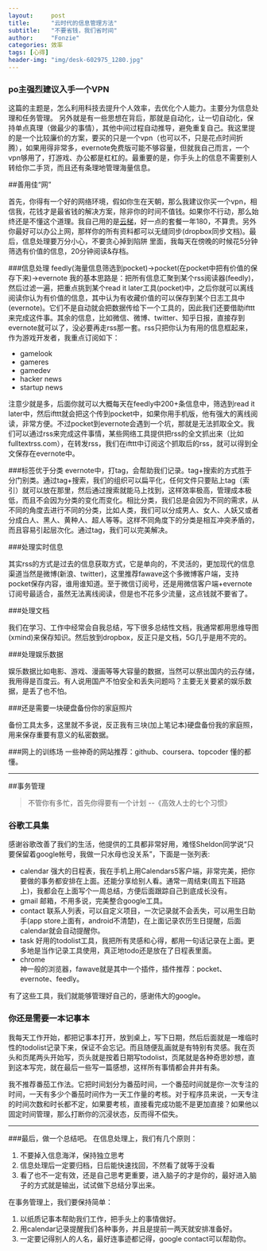 ```yaml
---
layout:     post
title:      "云时代的信息管理方法"
subtitle:   "不要省钱，我们省时间"
author:     "Fonzie"
categories: 效率
tags: [心得]
header-img: "img/desk-602975_1280.jpg"
---
```


### po主强烈建议入手一个VPN
这篇的主题是，怎么利用科技去提升个人效率，去优化个人能力。主要分为信息处理和任务管理。 另外就是有一些思想在背后，那就是自动化，让一切自动化，保持单点真理（做最少的事情），其他中间过程自动推导，避免重复自己。我这里提的是一个比较廉价的方案，要买的只是一个vpn（也可以不，只是花点时间折腾），如果用得非常多，evernote免费版可能不够容量，但就我自己而言，一个vpn够用了，打游戏、办公都是杠杠的。最重要的是，你手头上的信息不需要别人转给你二手货，而且还有条理地管理海量信息。

##善用佳“网”

首先，你得有一个好的网络环境，假如你生在天朝，那么我建议你买一个vpn，相信我，花钱才是最省钱的解决方案，除非你的时间不值钱。如果你不行动，那么始终还是不懂这个道理。我自己用的是[云梯](http://igetvpn.com/?r=2fbff25cdef80c4e)，好一点的套餐一年180，不算贵。另外你最好可以办公上网，那样你的所有资料都可以无缝同步(dropbox同步文档)。最后，信息处理要万分小心，不要贪心掉到陷阱 里面，我每天在傍晚的时候花5分钟筛选有价值的信息，20分钟阅读&存档。

###信息处理
feedly(海量信息筛选到pocket)->pocket(在pocket中把有价值的保存下来)->evernote
我的基本思路是：把所有信息汇聚到某个rss阅读器(feedly)，然后过滤一遍，把重点挑到某个read it later工具(pocket)中，之后你就可以离线阅读你认为有价值的信息，其中认为有收藏价值的可以保存到某个日志工具中(evernote)。它们不是自动就会把数据传给下一个工具的，因此我们还要借助ifttt来完成这件事。其余的信息，比如微信、微博、twitter、知乎日报，直接存到evernote就可以了，没必要再走rss那一套。rss只把你认为有用的信息框起来，作为游戏开发者，我重点订阅如下：

* gamelook
* gameres
* gamedev
* hacker news
* startup news

注意少就是多，后面你就可以大概每天在feedly中200+条信息中，筛选到read it later中，然后ifttt就会把这个传到pocket中，如果你用手机版，他有强大的离线阅读，非常方便。不过pocket到evernote会遇到一个坑，那就是无法抓取全文。我们可以通过rss来完成这件事情，某些网络工具提供把rss的全文抓出来（比如fulltextrss.com），在转发rss，我们在ifttt中订阅这个抓取后的rss，就可以得到全文保存在evernote中。

###标签优于分类
evernote中，打tag，会帮助我们记录。tag+搜索的方式胜于分门别类。通过tag+搜索，我们的组织可以扁平化，任何文件只要贴上tag（索引）就可以放在那里，然后通过搜索就能马上找到，这样效率极高，管理成本极低，而且不会因为分类的变化而变化。相比分类，我们总是会因为不同的需求，从不同的角度去进行不同的分类，比如人类，我们可以分成男人、女人、人妖又或者分成白人、黑人、黄种人、超人等等。这样不同角度下的分类是相互冲突矛盾的，而且容易引起层次化。通过tag，我们可以完美解决。

###处理实时信息

其实rss的方式是过去的信息获取方式，它是单向的，不灵活的，更加现代的信息渠道当然是微博(新浪、twitter)，这里推荐fawave这个多微博客户端，支持pocket保存内容，谁用谁知道。至于微信订阅号，还是用微信客户端+evernote订阅号最适合，虽然无法离线阅读，但是也不花多少流量，这点钱就不要省了。



###处理文档

我们在学习、工作中经常会自我总结，写下很多总结性文档，我通常都用思维导图(xmind)来保存知识。然后放到dropbox，反正只是文档，5G几乎是用不完的。

###处理娱乐数据

娱乐数据比如电影、游戏、漫画等等大容量的数据，当然可以祭出国内的云存储，我用得是百度云。有人说用国产不怕安全和丢失问题吗？主要无关要紧的娱乐数据，是丢了也不怕。

###还是需要一块硬盘备份你的家庭照片

备份工具太多，这里就不多说，反正我有三块(加上笔记本)硬盘备份我的家庭照，用来保存重要有意义的私密数据。

###网上的训练场
一些神奇的网站推荐：github、coursera、topcoder
懂的都懂。

---

##事务管理

> 不管你有多忙，首先你得要有一个计划
> --《高效人士的七个习惯》

### 谷歌工具集
感谢谷歌改善了我们的生活，他提供的工具都非常好用，难怪Sheldon同学说“只要保留着google帐号，我做一只水母也没关系”，下面是一张列表:

* calendar 
强大的日程表，我在手机上用Calendars5客户端，非常完美，把你要做的事务都安排在上面。还能分享给别人看。通常一周结束(周五下班路上)，我都会在上面写个一周总结，方便后面跟踪自己到底成长没有。
* gmail 
邮箱，不用多说，完美整合google工具。
* contact 
联系人列表，可以自定义项目，一次记录就不会丢失，可以用生日助手(app store上面有，android不清楚)，在上面记录农历生日提醒，后面calendar就会自动提醒你。
* task 
好用的todolist工具，我把所有灵感和心得，都用一句话记录在上面。更多地是当作记录工具使用，真正地todo还是放在了日程表里面。
* chrome      
神一般的浏览器，fawave就是其中一个插件，插件推荐：pocket、evernote、feedly。

有了这些工具，我们就能够管理好自己的，感谢伟大的google。

### 你还是需要一本记事本

我每天工作开始，都把记事本打开，放到桌上，写下日期，然后后面就是一堆临时性的todolist记录下来，保证不会忘记。而且随便乱画就是有特别有灵感。我在页头和页尾两头开始写，页头就是按着日期写todolist，页尾就是各种奇思妙想，直到这本写完，就在最后一些写一篇感想，这样所有事情都会井井有条。

我不推荐番茄工作法。它把时间划分为番茄时间，一个番茄时间就是你一次专注的时间，一天有多少个番茄时间作为一天工作量的考核。对于程序员来说，一天专注的时间次数和时长都不定，如果要考核，直接看完成功能不是更加直接？如果他以固定时间管理，那么打断你的沉浸状态，反而得不偿失。

---


###最后，做一个总结吧。
在信息处理上，我们有几个原则：

1. 不要掉入信息海洋，保持独立思考
2. 信息处理后一定要归档，日后能快速找回，不然看了就等于没看
3. 看了也不一定有效，还是自己思考更重要，进入脑子的才是你的，最好进入脑子的方式就是输出，试试做下总结分享出来。

在事务管理上，我们要保持简单：

1. 以纸质记事本帮助我们工作，把手头上的事情做好。
2. 用calendar记录提醒我们各种事务，并且是提前一两天就安排准备好。
3. 一定要记得别人的人名，最好连事迹都记得，google contact可以帮助你。

